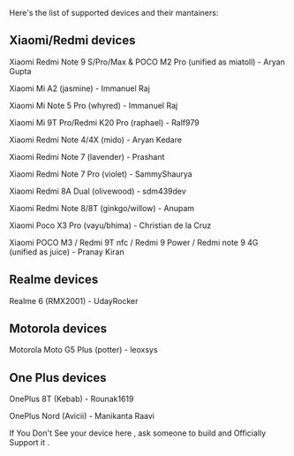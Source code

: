 Here's the list of supported devices and their mantainers:

Xiaomi/Redmi devices
------------------------------------------
Xiaomi Redmi Note 9 S/Pro/Max & POCO M2 Pro (unified as miatoll) - Aryan Gupta

Xiaomi Mi A2 (jasmine) - Immanuel Raj

Xiaomi Mi Note 5 Pro (whyred) - Immanuel Raj

Xiaomi Mi 9T Pro/Redmi K20 Pro (raphael) - Ralf979

Xiaomi Redmi Note 4/4X (mido) - Aryan Kedare

Xiaomi Redmi Note 7 (lavender) - Prashant

Xiaomi Redmi Note 7 Pro (violet) - SammyShaurya

Xiaomi Redmi 8A Dual (olivewood) - sdm439dev

Xiaomi Redmi Note 8/8T (ginkgo/willow) - Anupam

Xiaomi Poco X3 Pro (vayu/bhima) - Christian de la Cruz

Xiaomi POCO M3 / Redmi 9T nfc / Redmi 9 Power / Redmi note 9 4G (unified as juice) - Pranay Kiran

Realme devices
------------------------------------------
Realme 6 (RMX2001) - UdayRocker

Motorola devices
------------------------------------------
Motorola Moto G5 Plus (potter) - leoxsys

One Plus devices
------------------------------------------
OnePlus 8T (Kebab) - Rounak1619

OnePlus Nord (Avicii) - Manikanta Raavi

If You Don't See your device here , ask someone to build and Officially Support it .
